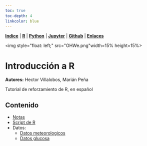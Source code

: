 ```yaml
---
toc: true
toc-depth: 4
linkcolor: blue
---
```


<p align="left">
<strong><a href="../Indice.html">Indice</a></strong>
|
<strong><a href="../Intro a R/R.html">R</a></strong>
|
<strong><a href="../Intro a Python/Python.html">Python</a></strong>
|
<strong><a href="../Intro a Jupyter/Jupyter.html">Jupyter</a></strong>
|
<strong><a href="../Intro a github/Github.html">Github</a></strong>
|
<strong><a href="../enlaces.html">Enlaces</a></strong>
</p>

<img     style="float: left;" src="OHWe.png"width=15% height=15%>

# Introducción a R

**Autores:** Hector Villalobos, Marián Peña

Tutorial de reforzamiento de R, en español


## Contenido

- [Notas](IntroduccionaR.html)
- [Script de R](cursoR.rnw)
- Datos:
    - [Datos meteorologicos](cibmeteo.txt)
    - [Datos glucosa](exaov.txt)
  